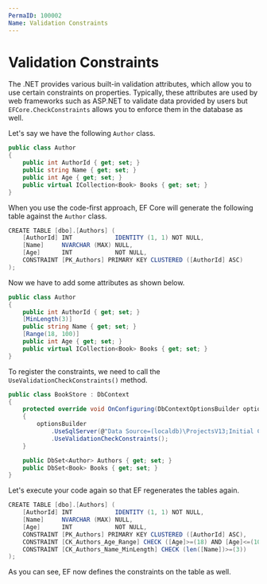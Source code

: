```yaml
---
PermaID: 100002
Name: Validation Constraints
---
```


# Validation Constraints

The .NET provides various built-in validation attributes, which allow you to use certain constraints on properties. Typically, these attributes are used by web frameworks such as ASP.NET to validate data provided by users but `EFCore.CheckConstraints` allows you to enforce them in the database as well.

Let's say we have the following `Author` class.

```csharp
public class Author
{
    public int AuthorId { get; set; }
    public string Name { get; set; }
    public int Age { get; set; }
    public virtual ICollection<Book> Books { get; set; }
}
```

When you use the code-first approach, EF Core will generate the following table against the `Author` class.

```csharp
CREATE TABLE [dbo].[Authors] (
    [AuthorId] INT            IDENTITY (1, 1) NOT NULL,
    [Name]     NVARCHAR (MAX) NULL,
    [Age]      INT            NOT NULL,
    CONSTRAINT [PK_Authors] PRIMARY KEY CLUSTERED ([AuthorId] ASC)
);
```

Now we have to add some attributes as shown below.

```csharp
public class Author
{
    public int AuthorId { get; set; }
    [MinLength(3)]
    public string Name { get; set; }
    [Range(18, 100)]
    public int Age { get; set; }
    public virtual ICollection<Book> Books { get; set; }
}
```

To register the constraints, we need to call the `UseValidationCheckConstraints()` method.

```csharp
public class BookStore : DbContext
{
    protected override void OnConfiguring(DbContextOptionsBuilder optionsBuilder)
    {
        optionsBuilder
            .UseSqlServer(@"Data Source=(localdb)\ProjectsV13;Initial Catalog=BookStoreDb;")
            .UseValidationCheckConstraints();
    }

    public DbSet<Author> Authors { get; set; }
    public DbSet<Book> Books { get; set; }
}
```

Let's execute your code again so that EF regenerates the tables again.

```csharp
CREATE TABLE [dbo].[Authors] (
    [AuthorId] INT            IDENTITY (1, 1) NOT NULL,
    [Name]     NVARCHAR (MAX) NULL,
    [Age]      INT            NOT NULL,
    CONSTRAINT [PK_Authors] PRIMARY KEY CLUSTERED ([AuthorId] ASC),
    CONSTRAINT [CK_Authors_Age_Range] CHECK ([Age]>=(18) AND [Age]<=(100)),
    CONSTRAINT [CK_Authors_Name_MinLength] CHECK (len([Name])>=(3))
);
```

As you can see, EF now defines the constraints on the table as well.
